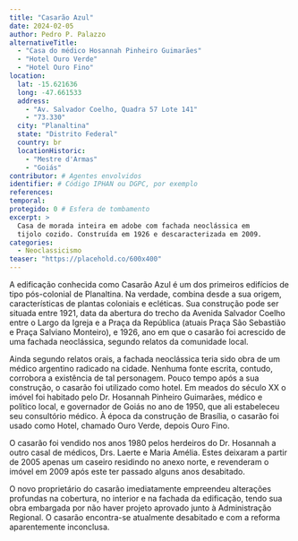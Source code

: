 ```yaml
---
title: "Casarão Azul"
date: 2024-02-05
author: Pedro P. Palazzo
alternativeTitle:
  - "Casa do médico Hosannah Pinheiro Guimarães"
  - "Hotel Ouro Verde"
  - "Hotel Ouro Fino"
location:
  lat: -15.621636
  long: -47.661533
  address:
    - "Av. Salvador Coelho, Quadra 57 Lote 141"
    - "73.330"
  city: "Planaltina"
  state: "Distrito Federal"
  country: br
  locationHistoric:
    - "Mestre d'Armas"
    - "Goiás"
contributor: # Agentes envolvidos
identifier: # Código IPHAN ou DGPC, por exemplo
references:
temporal:
protegido: 0 # Esfera de tombamento
excerpt: >
  Casa de morada inteira em adobe com fachada neoclássica em
  tijolo cozido. Construída em 1926 e descaracterizada em 2009.
categories:
  - Neoclassicismo
teaser: "https://placehold.co/600x400"
---
```


A edificação conhecida como Casarão Azul é um dos primeiros edifícios de
tipo pós-colonial de Planaltina. Na verdade, combina desde a sua origem,
características de plantas coloniais e ecléticas. Sua construção pode
ser situada entre 1921, data da abertura do trecho da Avenida Salvador
Coelho entre o Largo da Igreja e a Praça da República (atuais Praça São
Sebastião e Praça Salviano Monteiro), e 1926, ano em que o casarão foi
acrescido de uma fachada neoclássica, segundo relatos da comunidade
local.

Ainda segundo relatos orais, a fachada neoclássica teria sido obra de um
médico argentino radicado na cidade. Nenhuma fonte escrita, contudo,
corrobora a existência de tal personagem. Pouco tempo após a sua
construção, o casarão foi utilizado como hotel. Em meados do século XX o
imóvel foi habitado pelo Dr. Hosannah Pinheiro Guimarães, médico e
político local, e governador de Goiás no ano de 1950, que ali
estabeleceu seu consultório médico. À época da construção de Brasília, o
casarão foi usado como Hotel, chamado Ouro Verde, depois Ouro Fino.

O casarão foi vendido nos anos 1980 pelos herdeiros do Dr. Hosannah a
outro casal de médicos, Drs. Laerte e Maria Amélia. Estes deixaram a
partir de 2005 apenas um caseiro residindo no anexo norte, e revenderam
o imóvel em 2009 após este ter passado alguns anos desabitado.

O novo proprietário do casarão imediatamente empreendeu alterações
profundas na cobertura, no interior e na fachada da edificação, tendo
sua obra embargada por não haver projeto aprovado junto à Administração
Regional. O casarão encontra-se atualmente desabitado e com a reforma
aparentemente inconclusa.

